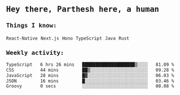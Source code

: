 <samp>
    <h2>Hey there, Parthesh here, a human</h2>
    <h3>Things I know: </h3>
    <code>React-Native</code> <code>Next.js</code> <code>Hono</code> <code>TypeScript</code> <code>Java</code> <code>Rust</code>
    <h3>Weekly activity:</h3>
<!--START_SECTION:waka-->

```txt
TypeScript   6 hrs 26 mins   ████████████████████▒░░░░   81.09 %
CSS          44 mins         ██▒░░░░░░░░░░░░░░░░░░░░░░   09.28 %
JavaScript   28 mins         █▓░░░░░░░░░░░░░░░░░░░░░░░   06.03 %
JSON         16 mins         █░░░░░░░░░░░░░░░░░░░░░░░░   03.46 %
Groovy       0 secs          ░░░░░░░░░░░░░░░░░░░░░░░░░   00.08 %
```

<!--END_SECTION:waka-->
</samp>

